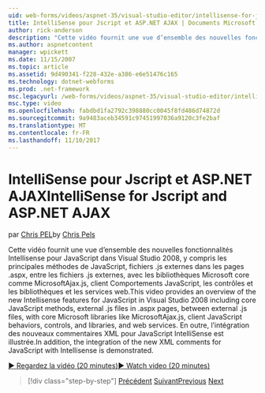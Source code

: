 ```yaml
---
uid: web-forms/videos/aspnet-35/visual-studio-editor/intellisense-for-jscript-and-aspnet-ajax
title: IntelliSense pour Jscript et ASP.NET AJAX | Documents Microsoft
author: rick-anderson
description: "Cette vidéo fournit une vue d’ensemble des nouvelles fonctionnalités Intellisense pour JavaScript dans Visual Studio 2008, y compris les principales méthodes de JavaScript, des fichiers .js externes i..."
ms.author: aspnetcontent
manager: wpickett
ms.date: 11/15/2007
ms.topic: article
ms.assetid: 9d490341-f228-432e-a386-e6e51476c165
ms.technology: dotnet-webforms
ms.prod: .net-framework
msc.legacyurl: /web-forms/videos/aspnet-35/visual-studio-editor/intellisense-for-jscript-and-aspnet-ajax
msc.type: video
ms.openlocfilehash: fabdbd1fa2792c398880cc0045f8fd486d74872d
ms.sourcegitcommit: 9a9483aceb34591c97451997036a9120c3fe2baf
ms.translationtype: MT
ms.contentlocale: fr-FR
ms.lasthandoff: 11/10/2017
---
```

<a name="intellisense-for-jscript-and-aspnet-ajax"></a><span data-ttu-id="0ede1-103">IntelliSense pour Jscript et ASP.NET AJAX</span><span class="sxs-lookup"><span data-stu-id="0ede1-103">IntelliSense for Jscript and ASP.NET AJAX</span></span>
====================
<span data-ttu-id="0ede1-104">par [Chris PEL](https://twitter.com/chrispels)</span><span class="sxs-lookup"><span data-stu-id="0ede1-104">by [Chris Pels](https://twitter.com/chrispels)</span></span>

<span data-ttu-id="0ede1-105">Cette vidéo fournit une vue d’ensemble des nouvelles fonctionnalités Intellisense pour JavaScript dans Visual Studio 2008, y compris les principales méthodes de JavaScript, fichiers .js externes dans les pages .aspx, entre les fichiers .js externes, avec les bibliothèques Microsoft core comme MicrosoftAjax.js, client Comportements JavaScript, les contrôles et les bibliothèques et les services web.</span><span class="sxs-lookup"><span data-stu-id="0ede1-105">This video provides an overview of the new Intellisense features for JavaScript in Visual Studio 2008 including core JavaScript methods, external .js files in .aspx pages, between external .js files, with core Microsoft libraries like MicrosoftAjax.js, client JavaScript behaviors, controls, and libraries, and web services.</span></span> <span data-ttu-id="0ede1-106">En outre, l’intégration des nouveaux commentaires XML pour JavaScript IntelliSense est illustrée.</span><span class="sxs-lookup"><span data-stu-id="0ede1-106">In addition, the integration of the new XML comments for JavaScript with Intellisense is demonstrated.</span></span>

[<span data-ttu-id="0ede1-107">&#9654; Regardez la vidéo (20 minutes)</span><span class="sxs-lookup"><span data-stu-id="0ede1-107">&#9654; Watch video (20 minutes)</span></span>](https://channel9.msdn.com/Blogs/ASP-NET-Site-Videos/intellisense-for-jscript-and-aspnet-ajax)

>[!div class="step-by-step"]
<span data-ttu-id="0ede1-108">[Précédent](multi-targeting-support-in-visual-studio-2008.md)
[Suivant](quick-tour-of-the-visual-studio-2008-integrated-development-environment.md)</span><span class="sxs-lookup"><span data-stu-id="0ede1-108">[Previous](multi-targeting-support-in-visual-studio-2008.md)
[Next](quick-tour-of-the-visual-studio-2008-integrated-development-environment.md)</span></span>
